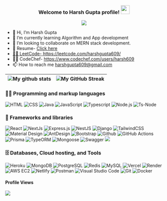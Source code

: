 <!-- https://custom-icon-badges.herokuapp.com/ -->
<!-- https://readme-typing-svg.herokuapp.com/demo/ -->
<!-- https://shields.io/ -->



<h3 align="center">
  Welcome to Harsh Gupta profile!
  <img src="https://media.giphy.com/media/hvRJCLFzcasrR4ia7z/giphy.gif" width="28">
</h3>


 <p align="center">
  <img src="https://readme-typing-svg.herokuapp.com/?lines=Full-stack%20Web%20and%20Mobile%20App%20developer;I%20am%20Blockchain%20Enthusiastic;Intrested%20In%20Latest%20Technology;Always%20learning%20new%20things&font=Fira%20Code&center=true&width=700&height=45&color=BlueCenter=true&size=28&theme=tokyonight">

</p>
 


- 👋 Hi, I’m Harsh Gupta
- 🌱 I’m currently learning Algorithm and App development
- 💞️ I’m looking to collaborate on MERN stack development.
- 📄 Resume- <a href="https://drive.google.com/file/d/1AVs0qcZgG_Yiu-QA8yKf41PAjv86jOP_/view?usp=sharing" target="_blank">Click here
- 🧑‍💻 LeetCode- https://leetcode.com/harshgupta609/
- 🧑‍💻 CodeChef- https://www.codechef.com/users/harsh609
- 📫 How to reach me harshgupta609@gmail.com

| ![My github stats](https://github-readme-stats.vercel.app/api?username=609harsh&show_icons=true&locale=en) | ![My GitHub Streak](https://github-readme-streak-stats.herokuapp.com/?user=609harsh&) |
| ------------- | ------------- |

 
 ### 👨‍💻 Programming and markup languages
   <p>
    <img alt="HTML" src="https://img.shields.io/badge/HTML5-E34F26.svg?style=for-the-badge&logo=HTML5&logoColor=white">
    <img alt="CSS" src="https://img.shields.io/badge/CSS3-1572B6.svg?style=for-the-badge&logo=CSS3&logoColor=white">
    <img alt="Java" src="https://img.shields.io/badge/java-%23ED8B00.svg?style=for-the-badge&logo=openjdk&logoColor=white">
    <img alt="JavaScript" src="https://img.shields.io/badge/JavaScript-F7DF1E.svg?style=for-the-badge&logo=JavaScript&logoColor=black">
    <img alt="Typescript" src="https://img.shields.io/badge/TypeScript-3178C6.svg?style=for-the-badge&logo=TypeScript&logoColor=white">
    <img alt="Node.js" src="https://img.shields.io/badge/Node.js-5FA04E.svg?style=for-the-badge&logo=nodedotjs&logoColor=white">
    <img alt="Ts-Node" src="https://img.shields.io/badge/tsnode-3178C6.svg?style=for-the-badge&logo=ts-node&logoColor=white">
</p>



### 🧰 Frameworks and libraries
<p>
    <img alt="React" src="https://img.shields.io/badge/React-61DAFB.svg?style=for-the-badge&logo=React&logoColor=black">
    <img alt="NextJs" src="https://img.shields.io/badge/Next.js-000000.svg?style=for-the-badge&logo=nextdotjs&logoColor=white">
    <img alt="Express.js" src="https://img.shields.io/badge/Express-000000.svg?style=for-the-badge&logo=Express&logoColor=white">
    <img alt="NestJS" src="https://img.shields.io/badge/NestJS-E0234E.svg?style=for-the-badge&logo=NestJS&logoColor=white">
    <img alt="Django" src="https://img.shields.io/badge/Django-092E20.svg?style=for-the-badge&logo=Django&logoColor=white">
    <img alt="TailwindCSS" src="https://img.shields.io/badge/Tailwind%20CSS-06B6D4.svg?style=for-the-badge&logo=Tailwind-CSS&logoColor=white">
    <img alt="Material Design" src="https://img.shields.io/badge/Material%20Design-757575.svg?style=for-the-badge&logo=Material-Design&logoColor=white">
    <img alt="AntDesign" src="https://img.shields.io/badge/Ant%20Design-0170FE.svg?style=for-the-badge&logo=Ant-Design&logoColor=white">
    <img alt="Bootstrap" src="https://img.shields.io/badge/Bootstrap-7952B3.svg?style=for-the-badge&logo=Bootstrap&logoColor=white">
    <img alt="Github" src="https://img.shields.io/badge/GitHub-181717.svg?style=for-the-badge&logo=GitHub&logoColor=white">
    <img alt="GitHub Actions" src="https://img.shields.io/badge/GitHub%20Actions-2088FF.svg?style=for-the-badge&logo=GitHub-Actions&logoColor=white">
    <img alt="Prisma" src="https://img.shields.io/badge/Prisma-2D3748.svg?style=for-the-badge&logo=Prisma&logoColor=white">
    <img alt="TypeORM" src="https://img.shields.io/badge/TypeORM-FE0803.svg?style=for-the-badge&logo=TypeORM&logoColor=white">
    <img alt="Mongoose" src="https://img.shields.io/badge/Mongoose-F04D35.svg?style=for-the-badge&logo=Mongoose&logoColor=white">
    <img alt="Swagger" src="https://img.shields.io/badge/Swagger-85EA2D.svg?style=for-the-badge&logo=Swagger&logoColor=black">
    <img al="Zod" src="https://img.shields.io/badge/Zod-3E67B1.svg?style=for-the-badge&logo=Zod&logoColor=white">
    
</p>

### 🗄️ Databases, Cloud hosting, and Tools

<p>
    <img alt="Heroku" src="https://img.shields.io/badge/Heroku-430098.svg?style=for-the-badge&logo=Heroku&logoColor=white">
    <img alt="MongoDB" src ="https://img.shields.io/badge/MongoDB-47A248.svg?style=for-the-badge&logo=MongoDB&logoColor=white">
    <img alt="PostgreSQL" src="https://img.shields.io/badge/PostgreSQL-4169E1.svg?style=for-the-badge&logo=PostgreSQL&logoColor=white">
    <img alt="Redis" src="https://img.shields.io/badge/Redis-FF4438.svg?style=for-the-badge&logo=Redis&logoColor=white">
    <img alt="MySQL" src="https://img.shields.io/badge/MySQL-4479A1.svg?style=for-the-badge&logo=MySQL&logoColor=white">
    <img alt="Vercel" src="https://img.shields.io/badge/Vercel-000000.svg?style=for-the-badge&logo=Vercel&logoColor=white">
    <img alt="Render" src="https://img.shields.io/badge/Render-000000.svg?style=for-the-badge&logo=Render&logoColor=white">
    <img alt="AWS EC2" src="https://img.shields.io/badge/Amazon%20EC2-FF9900.svg?style=for-the-badge&logo=Amazon-EC2&logoColor=white">
    <img alt="Netlify" src="https://img.shields.io/badge/Netlify-00C7B7.svg?style=for-the-badge&logo=Netlify&logoColor=white">
    <img alt="Postman" src="https://img.shields.io/badge/Postman-FF6C37.svg?style=for-the-badge&logo=Postman&logoColor=white">
    <img alt="Visual Studio Code" src="https://img.shields.io/badge/VSCode-0078D4?style=for-the-badge&logo=visual%20studio%20code&logoColor=white">
    <img alt="Git" src="https://img.shields.io/badge/Git-F05032.svg?style=for-the-badge&logo=Git&logoColor=white">
    <img alt="Docker" src="https://img.shields.io/badge/Docker-2496ED.svg?style=for-the-badge&logo=Docker&logoColor=white">
</p>
</p>

#### Profile Views

![](https://komarev.com/ghpvc/?username=609harsh) <br>




